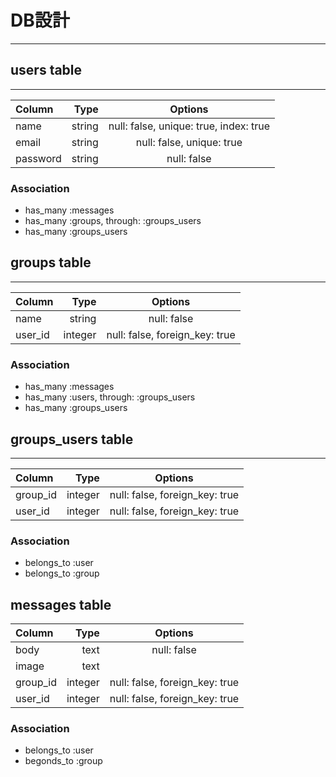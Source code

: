 # DB設計
---

## users table
---
|Column|Type|Options|
|:-----------|------------:|:------------:|
|name|string|null: false, unique: true, index: true|
|email|string|null: false, unique: true|
|password|string|null: false|
### Association
  - has_many :messages
  - has_many :groups, through: :groups_users
  - has_many :groups_users

## groups table
---
|Column|Type|Options|
|:-----------|------------:|:------------:|
|name|string|null: false|
|user_id|integer|null: false, foreign_key: true|
### Association
  - has_many :messages
  - has_many :users, through: :groups_users
  - has_many :groups_users

## groups_users table
---
|Column|Type|Options|
|:-----------|------------:|:------------:|
|group_id|integer|null: false, foreign_key: true|
|user_id|integer|null: false, foreign_key: true|
### Association
  - belongs_to :user
  - belongs_to :group

## messages table
|Column|Type|Options|
|:-----------|------------:|:------------:|
|body|text|null: false|
|image|text||
|group_id|integer|null: false, foreign_key: true|
|user_id|integer|null: false, foreign_key: true|
### Association
  - belongs_to :user
  - begonds_to :group

